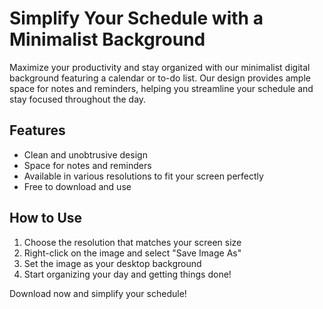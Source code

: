 <!--font:Poppins-->

# Simplify Your Schedule with a Minimalist Background

Maximize your productivity and stay organized with our minimalist digital background featuring a calendar or to-do list. Our design provides ample space for notes and reminders, helping you streamline your schedule and stay focused throughout the day.

## Features
- Clean and unobtrusive design
- Space for notes and reminders
- Available in various resolutions to fit your screen perfectly
- Free to download and use

## How to Use
1. Choose the resolution that matches your screen size
2. Right-click on the image and select "Save Image As"
3. Set the image as your desktop background
4. Start organizing your day and getting things done!

Download now and simplify your schedule!

<!--

Write me markdown content of website with wallpaper:

"A wallpaper with a simple graphic of a digital calendar or to-do list, with space for notes and reminders."

The header of the page should not be copy of the text but rather a real content of the website which is using this wallpaper.


---


# Productivity Wallpaper

Boost your productivity with our simple yet effective wallpaper featuring a digital calendar or to-do list. Keep track of your tasks, appointments, and reminders all in one place.

## Features
- Clean and minimal design
- Space for notes and reminders
- Available in various resolutions to fit your screen perfectly
- Free to download and use

## How to Use
1. Choose the resolution that matches your screen size
2. Right-click on the image and select "Save Image As"
3. Set the image as your desktop wallpaper
4. Start organizing your day and getting things done!

Download now and start taking control of your schedule!


---


Heading should not include word "wallpaper". The website should not be about the wallpaper itself, wallpaper is just a related background, rewrite whole content.


---


# Simplify Your Productivity with a Digital Calendar or To-Do List Background

Stay on top of your tasks and appointments with our minimalist digital calendar or to-do list background. Our simple yet effective design provides ample space for notes and reminders, helping you stay organized and productive throughout the day.

## Features
- Clean and unobtrusive design
- Space for notes and reminders
- Available in various resolutions to fit your screen perfectly
- Free to download and use

## How to Use
1. Choose the resolution that matches your screen size
2. Right-click on the image and select "Save Image As"
3. Set the image as your desktop background
4. Start organizing your day and getting things done!

Download now and simplify your productivity!


---


Heading is too long, rewrite whole content.


---


# Boost Your Productivity with a Simple Digital Background

Stay organized and on top of your schedule with our minimalist digital background featuring a calendar or to-do list. Our design provides ample space for notes and reminders, helping you stay focused and productive throughout the day.

## Features
- Clean and unobtrusive design
- Space for notes and reminders
- Available in various resolutions to fit your screen perfectly
- Free to download and use

## How to Use
1. Choose the resolution that matches your screen size
2. Right-click on the image and select "Save Image As"
3. Set the image as your desktop background
4. Start organizing your day and getting things done!

Download now and simplify your productivity!


---


Heading is too long, rewrite whole content.


---


# Simplify Your Schedule with a Minimalist Digital Background

Maximize your productivity and stay organized with our minimalist digital background featuring a calendar or to-do list. Our design provides ample space for notes and reminders, helping you streamline your schedule and stay focused throughout the day.

## Features
- Clean and unobtrusive design
- Space for notes and reminders
- Available in various resolutions to fit your screen perfectly
- Free to download and use

## How to Use
1. Choose the resolution that matches your screen size
2. Right-click on the image and select "Save Image As"
3. Set the image as your desktop background
4. Start organizing your day and getting things done!

Download now and simplify your schedule!


---


Write me a Google font which is best fitting for the website.

Pick from the list:
- Alegreya
- Playfair Display
- Futura
- IBM Plex Sans
- Roboto
- Lobster
- Inter
- Orbitron
- Great Vibes
- Raleway
- Dancing Script
- Open Sans
- Lato
- Exo 2
- Poppins
- Barlow Condensed
- Montserrat


Write just the font name nothing else.


---


Poppins

-->
